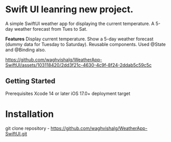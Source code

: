 # Swift UI leanring new project.
A simple SwiftUI weather app for displaying the current temperature.
A 5-day weather forecast from Tues to Sat.

**Features**
Display current temperature.
Show a 5-day weather forecast (dummy data for Tuesday to Saturday).
Reusable components.
Used @State and @Binding also.

https://github.com/waghvishalg/WeatherApp-SwiftUI/assets/103118420/2dd3f21c-4630-4c9f-8f24-2ddab5c59c5c

## Getting Started
Prerequisites
Xcode 14 or later
iOS 17.0+ deployment target

# Installation
git clone repository - https://github.com/waghvishalg/WeatherApp-SwiftUI.git
